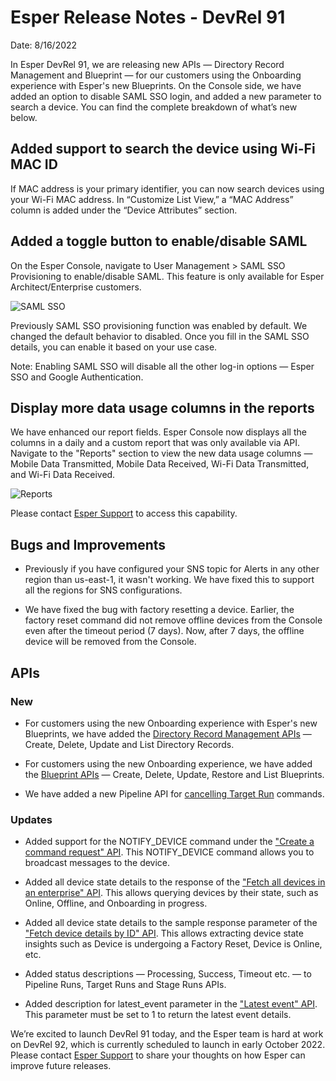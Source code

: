 # Esper Release Notes - DevRel 91

Date: 8/16/2022

  

In Esper DevRel 91, we are releasing new APIs — Directory Record Management and Blueprint — for our customers using the Onboarding experience with Esper's new Blueprints. On the Console side, we have added an option to disable SAML SSO login, and added a new parameter to search a device. You can find the complete breakdown of what’s new below.

## Added support to search the device using Wi-Fi MAC ID
    

If MAC address is your primary identifier, you can now search devices using your Wi-Fi MAC address. In “Customize List View,” a “MAC Address” column is added under the “Device Attributes” section.

  

## Added a toggle button to enable/disable SAML
    

On the Esper Console, navigate to User Management > SAML  SSO Provisioning to enable/disable SAML. This feature is only available for Esper Architect/Enterprise customers.

![SAML SSO](https://lh6.googleusercontent.com/1oKXt0jzgoysGS33nxzFtuv55Or5eb-PKEjVD0em65FGNraqmW9mIkl9-cNVExpb7k1084nLdz2_qMZ_MDj8uM60J_EbSHsZy1HUEZ197VEWh2TIUn5hDThepnCL7-IyBhkRZthLGiQx4---2i9GcmI)

Previously SAML SSO provisioning function was enabled by default. We changed the default behavior to disabled. Once you fill in the SAML SSO details, you can enable it based on your use case.

Note: Enabling SAML SSO will disable all the other log-in options — Esper SSO and Google Authentication.

## Display more data usage columns in the reports
    

We have enhanced our report fields. Esper Console now displays all the columns in a daily and a custom report that was only available via API. Navigate to the "Reports" section to view the new data usage columns — Mobile Data Transmitted, Mobile Data Received, Wi-Fi Data Transmitted, and Wi-Fi Data Received.

![Reports](https://lh3.googleusercontent.com/3_RaimF3ecoBvG1ObL18h-U_v7Qgt05-Oq5Xw1DjoU3r-YWGMPzMem7lTAH-EBlLHp_CZOEkM5xWx4J3sbJNqRrIRYEmE1aBmc_zu0wqlLWOTGIfGLPdrIcGO2d7IawTUKtXqGOa7tT5qjuYNwnjXrA)

Please contact [Esper Support](mailto:support@esper.io) to access this capability.

## Bugs and Improvements

-   Previously if you have configured your SNS topic for Alerts in any other region than us-east-1, it wasn't working. We have fixed this to support all the regions for SNS configurations.
    
-   We have fixed the bug with factory resetting a device. Earlier, the factory reset command did not remove offline devices from the Console even after the timeout period (7 days). Now, after 7 days, the offline device will be removed from the Console.
    

## APIs

### New

-   For customers using the new Onboarding experience with Esper's new Blueprints, we have added the [Directory Record Management APIs](https://api.esper.io/tag/Directory-Record) — Create, Delete, Update and List Directory Records.
    
-   For customers using the new Onboarding experience, we have added the [Blueprint APIs](https://api.esper.io/tag/Blueprint) — Create, Delete, Update, Restore and List Blueprints.
    
-   We have added a new Pipeline API for [cancelling Target Run](https://api.esper.io/tag/Target-Runs#operation/putTargetRunCommandStatus) commands.
    

### Updates

-   Added support for the NOTIFY_DEVICE command under the ["Create a command request" API](https://api.esper.io/tag/Commands-V2#operation/createCommand). This NOTIFY_DEVICE command allows you to broadcast messages to the device.
    
-   Added all device state details to the response of the ["Fetch all devices in an enterprise" API](https://api.esper.io/tag/Device#operation/getAllDevices). This allows querying devices by their state, such as Online, Offline, and Onboarding in progress.
    
-   Added all device state details to the sample response parameter of the ["Fetch device details by ID" API](https://api.esper.io/tag/Device#operation/getDeviceById). This allows extracting device state insights such as Device is undergoing a Factory Reset, Device is Online, etc.
    
-   Added status descriptions — Processing, Success, Timeout etc. — to Pipeline Runs, Target Runs and Stage Runs APIs.
    
-   Added description for latest_event parameter in the ["Latest event" API](https://api.esper.io/tag/Device#operation/getDeviceEvent). This parameter must be set to 1 to return the latest event details.
    

  
  

We’re excited to launch DevRel 91 today, and the Esper team is hard at work on DevRel 92, which is currently scheduled to launch in early October 2022. Please contact [Esper Support](mailto:support@esper.io) to share your thoughts on how Esper can improve future releases.

